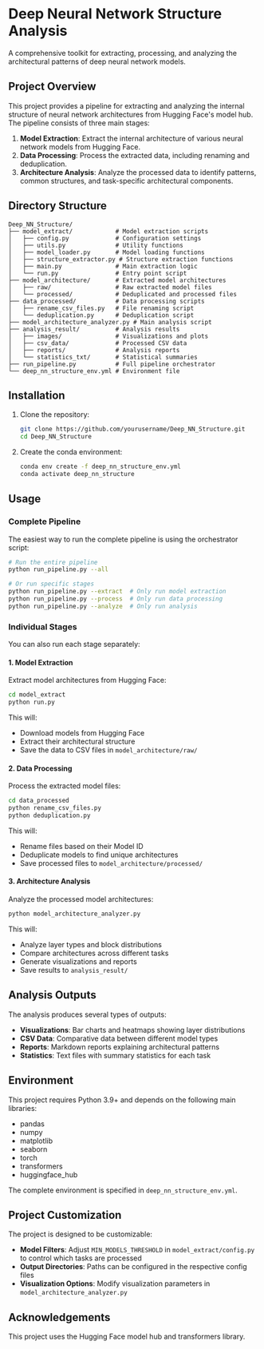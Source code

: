 # Deep Neural Network Structure Analysis

A comprehensive toolkit for extracting, processing, and analyzing the architectural patterns of deep neural network models.

## Project Overview

This project provides a pipeline for extracting and analyzing the internal structure of neural network architectures from Hugging Face's model hub. The pipeline consists of three main stages:

1. **Model Extraction**: Extract the internal architecture of various neural network models from Hugging Face.
2. **Data Processing**: Process the extracted data, including renaming and deduplication.
3. **Architecture Analysis**: Analyze the processed data to identify patterns, common structures, and task-specific architectural components.

## Directory Structure

```
Deep_NN_Structure/
├── model_extract/            # Model extraction scripts
│   ├── config.py             # Configuration settings
│   ├── utils.py              # Utility functions
│   ├── model_loader.py       # Model loading functions
│   ├── structure_extractor.py # Structure extraction functions
│   ├── main.py               # Main extraction logic
│   └── run.py                # Entry point script
├── model_architecture/       # Extracted model architectures
│   ├── raw/                  # Raw extracted model files
│   └── processed/            # Deduplicated and processed files
├── data_processed/           # Data processing scripts
│   ├── rename_csv_files.py   # File renaming script
│   └── deduplication.py      # Deduplication script
├── model_architecture_analyzer.py # Main analysis script
├── analysis_result/          # Analysis results
│   ├── images/               # Visualizations and plots
│   ├── csv_data/             # Processed CSV data
│   ├── reports/              # Analysis reports
│   └── statistics_txt/       # Statistical summaries
├── run_pipeline.py           # Full pipeline orchestrator
└── deep_nn_structure_env.yml # Environment file
```

## Installation

1. Clone the repository:
   ```bash
   git clone https://github.com/yourusername/Deep_NN_Structure.git
   cd Deep_NN_Structure
   ```

2. Create the conda environment:
   ```bash
   conda env create -f deep_nn_structure_env.yml
   conda activate deep_nn_structure
   ```

## Usage

### Complete Pipeline

The easiest way to run the complete pipeline is using the orchestrator script:

```bash
# Run the entire pipeline
python run_pipeline.py --all

# Or run specific stages
python run_pipeline.py --extract  # Only run model extraction
python run_pipeline.py --process  # Only run data processing
python run_pipeline.py --analyze  # Only run analysis
```

### Individual Stages

You can also run each stage separately:

#### 1. Model Extraction

Extract model architectures from Hugging Face:

```bash
cd model_extract
python run.py
```

This will:
- Download models from Hugging Face
- Extract their architectural structure
- Save the data to CSV files in `model_architecture/raw/`

#### 2. Data Processing

Process the extracted model files:

```bash
cd data_processed
python rename_csv_files.py
python deduplication.py
```

This will:
- Rename files based on their Model ID
- Deduplicate models to find unique architectures
- Save processed files to `model_architecture/processed/`

#### 3. Architecture Analysis

Analyze the processed model architectures:

```bash
python model_architecture_analyzer.py
```

This will:
- Analyze layer types and block distributions
- Compare architectures across different tasks
- Generate visualizations and reports
- Save results to `analysis_result/`

## Analysis Outputs

The analysis produces several types of outputs:

- **Visualizations**: Bar charts and heatmaps showing layer distributions
- **CSV Data**: Comparative data between different model types
- **Reports**: Markdown reports explaining architectural patterns
- **Statistics**: Text files with summary statistics for each task

## Environment

This project requires Python 3.9+ and depends on the following main libraries:
- pandas
- numpy
- matplotlib
- seaborn
- torch
- transformers
- huggingface_hub

The complete environment is specified in `deep_nn_structure_env.yml`.

## Project Customization

The project is designed to be customizable:

- **Model Filters**: Adjust `MIN_MODELS_THRESHOLD` in `model_extract/config.py` to control which tasks are processed
- **Output Directories**: Paths can be configured in the respective config files
- **Visualization Options**: Modify visualization parameters in `model_architecture_analyzer.py`

## Acknowledgements

This project uses the Hugging Face model hub and transformers library. 